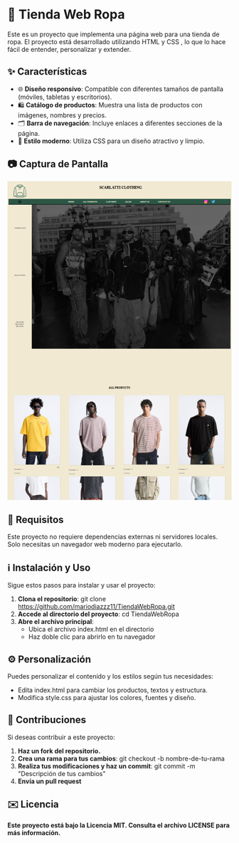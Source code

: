 # 🎽 Tienda Web Ropa

Este es un proyecto que implementa una página web para una tienda de ropa. El proyecto está desarrollado utilizando HTML y CSS , lo que lo hace fácil de entender, personalizar y extender. 

## ✨ Características

- 🌐 **Diseño responsivo**: Compatible con diferentes tamaños de pantalla (móviles, tabletas y escritorios).
- 🛍️ **Catálogo de productos**: Muestra una lista de productos con imágenes, nombres y precios.
- 🗂️ **Barra de navegación**: Incluye enlaces a diferentes secciones de la página.
- 🌟 **Estilo moderno**: Utiliza CSS para un diseño atractivo y limpio.

## 📷 Captura de Pantalla

![Vista previa del proyecto](imagenes/PaginaWeb.png)

## 🔧 Requisitos

Este proyecto no requiere dependencias externas ni servidores locales. Solo necesitas un navegador web moderno para ejecutarlo.

## ℹ️ Instalación y Uso

Sigue estos pasos para instalar y usar el proyecto:

1. **Clona el repositorio**:
   git clone https://github.com/mariodiazzz11/TiendaWebRopa.git
2. **Accede al directorio del proyecto**:
   cd TiendaWebRopa
3. **Abre el archivo principal**:
   - Ubica el archivo index.html en el directorio
   - Haz doble clic para abrirlo en tu navegador

## ⚙️ Personalización

Puedes personalizar el contenido y los estilos según tus necesidades:

- Edita index.html para cambiar los productos, textos y estructura.
- Modifica style.css para ajustar los colores, fuentes y diseño.

## 🚀 Contribuciones 

Si deseas contribuir a este proyecto:

1. **Haz un fork del repositorio.**
2. **Crea una rama para tus cambios**:
   git checkout -b nombre-de-tu-rama
3. **Realiza tus modificaciones y haz un commit**:
   git commit -m "Descripción de tus cambios"
4. **Envía un pull request**

## ✉️ Licencia

**Este proyecto está bajo la Licencia MIT. Consulta el archivo LICENSE para más información.**
